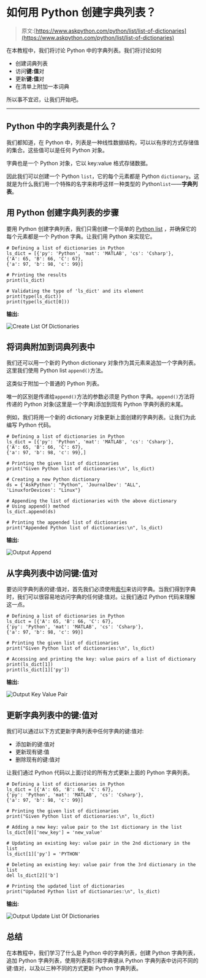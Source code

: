 # 如何用 Python 创建字典列表？

> 原文:[https://www.askpython.com/python/list/list-of-dictionaries](https://www.askpython.com/python/list/list-of-dictionaries)

在本教程中，我们将讨论 Python 中的字典列表。我们将讨论如何

*   创建词典列表
*   访问**键:值**对
*   更新**键:值**对
*   在清单上附加一本词典

所以事不宜迟，让我们开始吧。

* * *

## Python 中的字典列表是什么？

我们都知道，在 Python 中，列表是一种线性数据结构，可以以有序的方式存储值的集合。这些值可以是任何 Python 对象。

字典也是一个 Python 对象，它以 key:value 格式存储数据。

因此我们可以创建一个 Python `list`，它的每个元素都是 Python `dictionary`。这就是为什么我们用一个特殊的名字来称呼这样一种类型的 Python`list`——**字典列表**。

## 用 Python 创建字典列表的步骤

要用 Python 创建字典列表，我们只需创建一个简单的 [Python list](https://www.askpython.com/python/difference-between-python-list-vs-array) ，并确保它的每个元素都是一个 Python 字典。让我们用 Python 来实现它。

```
# Defining a list of dictionaries in Python 
ls_dict = [{'py': 'Python', 'mat': 'MATLAB', 'cs': 'Csharp'}, 
{'A': 65, 'B': 66, 'C': 67}, 
{'a': 97, 'b': 98, 'c': 99}]

# Printing the results
print(ls_dict)

# Validating the type of 'ls_dict' and its element
print(type(ls_dict))
print(type(ls_dict[0]))

```

**输出:**

![Create List Of Dictionaries](../Images/45bee3900b69aa224fea2a4ed626a06e.png)

## 将词典附加到词典列表中

我们还可以用一个新的 Python dictionary 对象作为其元素来追加一个字典列表。这里我们使用 Python list `append()`方法。

这类似于附加一个普通的 Python 列表。

唯一的区别是传递给`append()`方法的参数必须是 Python 字典。`append()`方法将传递的 Python 对象(这里是一个字典)添加到现有 Python 字典列表的末尾。

例如，我们将用一个新的 dictionary 对象更新上面创建的字典列表。让我们为此编写 Python 代码。

```
# Defining a list of dictionaries in Python 
ls_dict = [{'py': 'Python', 'mat': 'MATLAB', 'cs': 'Csharp'},
{'A': 65, 'B': 66, 'C': 67},
{'a': 97, 'b': 98, 'c': 99},]

# Printing the given list of dictionaries
print("Given Python list of dictionaries:\n", ls_dict)

# Creating a new Python dictionary
ds = {'AskPython': "Python", 'JournalDev': "ALL", 
'LinuxforDevices': "Linux"} 

# Appending the list of dictionaries with the above dictionary
# Using append() method
ls_dict.append(ds)

# Printing the appended list of dictionaries
print("Appended Python list of dictionaries:\n", ls_dict)

```

**输出:**

![Output Append](../Images/dc75fa15a962781d12da3ebec86b4c33.png)

## 从字典列表中访问键:值对

要访问字典列表的键:值对，首先我们必须使用[索引](https://www.askpython.com/python/list/indexing-in-python)来访问字典。当我们得到字典时，我们可以很容易地访问字典的任何键:值对。让我们通过 Python 代码来理解这一点。

```
# Defining a list of dictionaries in Python 
ls_dict = [{'A': 65, 'B': 66, 'C': 67}, 
{'py': 'Python', 'mat': 'MATLAB', 'cs': 'Csharp'}, 
{'a': 97, 'b': 98, 'c': 99}]

# Printing the given list of dictionaries
print("Given Python list of dictionaries:\n", ls_dict)

# Accessing and printing the key: value pairs of a list of dictionary
print(ls_dict[1])
print(ls_dict[1]['py'])

```

**输出:**

![Output Key Value Pair](../Images/02dc729bdc46560dbe70357c1f263e4b.png)

## 更新字典列表中的键:值对

我们可以通过以下方式更新字典列表中任何字典的键:值对:

*   添加新的键:值对
*   更新现有键:值
*   删除现有的键:值对

让我们通过 Python 代码以上面讨论的所有方式更新上面的 Python 字典列表。

```
# Defining a list of dictionaries in Python 
ls_dict = [{'A': 65, 'B': 66, 'C': 67}, 
{'py': 'Python', 'mat': 'MATLAB', 'cs': 'Csharp'}, 
{'a': 97, 'b': 98, 'c': 99}]

# Printing the given list of dictionaries
print("Given Python list of dictionaries:\n", ls_dict)

# Adding a new key: value pair to the 1st dictionary in the list
ls_dict[0]['new_key'] = 'new_value'

# Updating an existing key: value pair in the 2nd dictionary in the list
ls_dict[1]['py'] = 'PYTHON'

# Deleting an existing key: value pair from the 3rd dictionary in the list
del ls_dict[2]['b']

# Printing the updated list of dictionaries
print("Updated Python list of dictionaries:\n", ls_dict)

```

**输出:**

![Output Update List Of Dictionaries](../Images/d416a2d91d15d8b9514c41d747a77e6d.png)

## 总结

在本教程中，我们学习了什么是 Python 中的字典列表，创建 Python 字典列表，追加 Python 字典列表，使用列表索引和字典键从 Python 字典列表中访问不同的键:值对，以及以三种不同的方式更新 Python 字典列表。